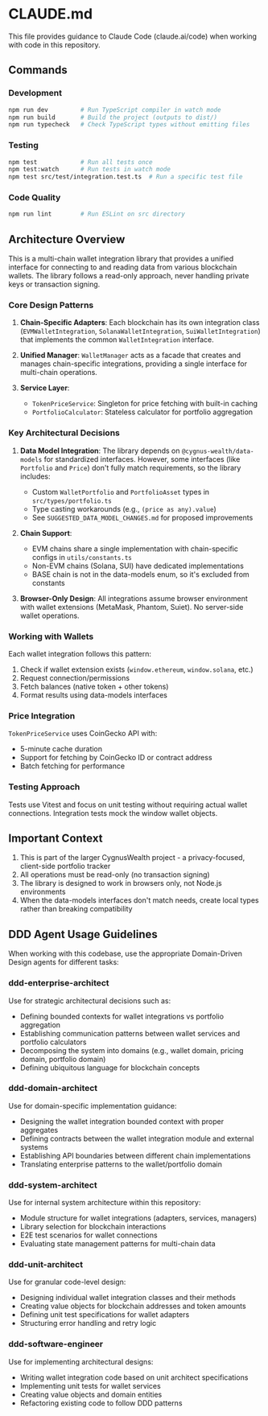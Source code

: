 # CLAUDE.md

This file provides guidance to Claude Code (claude.ai/code) when working with code in this repository.

## Commands

### Development
```bash
npm run dev         # Run TypeScript compiler in watch mode
npm run build       # Build the project (outputs to dist/)
npm run typecheck   # Check TypeScript types without emitting files
```

### Testing
```bash
npm test            # Run all tests once
npm test:watch      # Run tests in watch mode
npm test src/test/integration.test.ts  # Run a specific test file
```

### Code Quality
```bash
npm run lint        # Run ESLint on src directory
```

## Architecture Overview

This is a multi-chain wallet integration library that provides a unified interface for connecting to and reading data from various blockchain wallets. The library follows a read-only approach, never handling private keys or transaction signing.

### Core Design Patterns

1. **Chain-Specific Adapters**: Each blockchain has its own integration class (`EVMWalletIntegration`, `SolanaWalletIntegration`, `SuiWalletIntegration`) that implements the common `WalletIntegration` interface.

2. **Unified Manager**: `WalletManager` acts as a facade that creates and manages chain-specific integrations, providing a single interface for multi-chain operations.

3. **Service Layer**: 
   - `TokenPriceService`: Singleton for price fetching with built-in caching
   - `PortfolioCalculator`: Stateless calculator for portfolio aggregation

### Key Architectural Decisions

1. **Data Model Integration**: The library depends on `@cygnus-wealth/data-models` for standardized interfaces. However, some interfaces (like `Portfolio` and `Price`) don't fully match requirements, so the library includes:
   - Custom `WalletPortfolio` and `PortfolioAsset` types in `src/types/portfolio.ts`
   - Type casting workarounds (e.g., `(price as any).value`) 
   - See `SUGGESTED_DATA_MODEL_CHANGES.md` for proposed improvements

2. **Chain Support**: 
   - EVM chains share a single implementation with chain-specific configs in `utils/constants.ts`
   - Non-EVM chains (Solana, SUI) have dedicated implementations
   - BASE chain is not in the data-models enum, so it's excluded from constants

3. **Browser-Only Design**: All integrations assume browser environment with wallet extensions (MetaMask, Phantom, Suiet). No server-side wallet operations.

### Working with Wallets

Each wallet integration follows this pattern:
1. Check if wallet extension exists (`window.ethereum`, `window.solana`, etc.)
2. Request connection/permissions
3. Fetch balances (native token + other tokens)
4. Format results using data-models interfaces

### Price Integration

`TokenPriceService` uses CoinGecko API with:
- 5-minute cache duration
- Support for fetching by CoinGecko ID or contract address
- Batch fetching for performance

### Testing Approach

Tests use Vitest and focus on unit testing without requiring actual wallet connections. Integration tests mock the window wallet objects.

## Important Context

1. This is part of the larger CygnusWealth project - a privacy-focused, client-side portfolio tracker
2. All operations must be read-only (no transaction signing)
3. The library is designed to work in browsers only, not Node.js environments
4. When the data-models interfaces don't match needs, create local types rather than breaking compatibility

## DDD Agent Usage Guidelines

When working with this codebase, use the appropriate Domain-Driven Design agents for different tasks:

### ddd-enterprise-architect
Use for strategic architectural decisions such as:
- Defining bounded contexts for wallet integrations vs portfolio aggregation
- Establishing communication patterns between wallet services and portfolio calculators
- Decomposing the system into domains (e.g., wallet domain, pricing domain, portfolio domain)
- Defining ubiquitous language for blockchain concepts

### ddd-domain-architect
Use for domain-specific implementation guidance:
- Designing the wallet integration bounded context with proper aggregates
- Defining contracts between the wallet integration module and external systems
- Establishing API boundaries between different chain implementations
- Translating enterprise patterns to the wallet/portfolio domain

### ddd-system-architect
Use for internal system architecture within this repository:
- Module structure for wallet integrations (adapters, services, managers)
- Library selection for blockchain interactions
- E2E test scenarios for wallet connections
- Evaluating state management patterns for multi-chain data

### ddd-unit-architect
Use for granular code-level design:
- Designing individual wallet integration classes and their methods
- Creating value objects for blockchain addresses and token amounts
- Defining unit test specifications for wallet adapters
- Structuring error handling and retry logic

### ddd-software-engineer
Use for implementing architectural designs:
- Writing wallet integration code based on unit architect specifications
- Implementing unit tests for wallet services
- Creating value objects and domain entities
- Refactoring existing code to follow DDD patterns